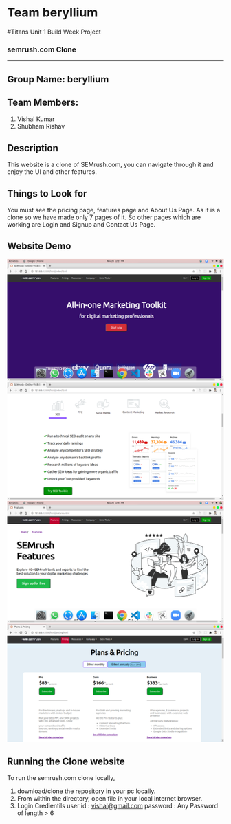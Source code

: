 # Team beryllium

#Titans Unit 1 Build Week Project
### semrush.com Clone
---
Group Name: beryllium
---
Team Members:
---
1. Vishal Kumar
2. Shubham Rishav

## Description

This website is a clone of SEMrush.com, you can navigate through it and enjoy the UI and other features.

## Things to Look for

You must see the pricing page, features page and About Us Page. As it is a clone so we have made only 7 pages of it. So other pages which are working are Login and Signup and Contact Us Page.

## Website Demo

![Home Page1](https://github.com/srishav123/beryllium/blob/main/images/homepage1.png)
![Home Page2](https://github.com/srishav123/beryllium/blob/main/images/homepage2.png)
![Features Page](https://github.com/srishav123/beryllium/blob/main/images/features-page.png)
![Pricing Page](https://github.com/srishav123/beryllium/blob/main/images//pricingpage1.png)


## Running the Clone website

To run the semrush.com clone locally, 

1.  download/clone the repository in your pc locally.
2.  From within the directory, open file in your local internet browser.
3.  Login Credientils
    user id : vishal@gmail.com
    password : Any Password of length > 6 

